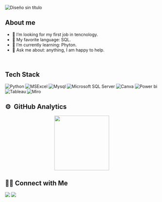   ![Diseño sin título](https://github.com/user-attachments/assets/475ec692-2dc2-4dba-bdd9-f9212edd01c0)

## About me
- 🔭 I’m looking for my first job in tencnology.
- 💙 My favorite language: SQL.
- 🌱 I’m currently learning: Phyton.
- 💬 Ask me about: anything, I am happy to help.

<br/>

## Tech Stack

  ![Python](https://img.shields.io/badge/Python-14354C?style=for-the-badge&logo=python&logoColor=white)
  ![MSExcel](https://img.shields.io/badge/Microsoft_Excel-217346?style=for-the-badge&logo=microsoft-excel&logoColor=white) 
  ![Mysql](https://img.shields.io/badge/MySQL-4479A1?style=for-the-badge&logo=mysql&logoColor=white)
 ![Microsoft SQL Server](https://custom-icon-badges.demolab.com/badge/Microsoft%20SQL%20Server-CC2927?style=for-the-badge&logo=mssqlserver-white&logoColor=white)
  ![Canva](https://img.shields.io/badge/Canva-7952B3?style=for-the-badge&logo=canva&logoColor=white)
  ![Power bi](https://custom-icon-badges.demolab.com/badge/Power%20BI-F1C912?style=for-the-badge&logo=power-bi&logoColor=fff)
  ![Tableau](https://custom-icon-badges.demolab.com/badge/Tableau-0176D3?style=for-the-badge&logo=tableau&logoColor=fff)
  ![Miro](https://img.shields.io/badge/Miro-050038?style=for-the-badge&logo=miro&logoColor=fff)

## ⚙️ &nbsp;GitHub Analytics

<p align="center">
<a href="https://github.com/Ivanalbusto">
  <img height="180em" src="https://github-readme-stats-eight-theta.vercel.app/api?username=Ivanalbusto&show_icons=true&theme=algolia&include_all_commits=true&count_private=true"/>
</a>
<br/> 
  
## 🤝🏻&nbsp;Connect with Me 
<p>
<a href="https://www.linkedin.com/in/iv%C3%A1n-nazareno-albusto-b55098231/" target="_blank">
<img src="https://custom-icon-badges.demolab.com/badge/LinkedIn-0A66C2?style=for-the-badge&logo=linkedin-white&logoColor=fff"></a>
</a>
<a href="https://albustoivannazareno@gmail.com/" target="_blank">
<img src="https://img.shields.io/badge/Gmail-D14836?style=for-the-badge&logo=gmail&logoColor=white">
</p>
